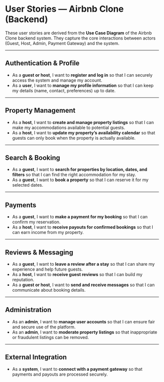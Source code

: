# User Stories — Airbnb Clone (Backend)

These user stories are derived from the **Use Case Diagram** of the Airbnb Clone backend system. They capture the core interactions between actors (Guest, Host, Admin, Payment Gateway) and the system.

---

## Authentication & Profile
- As a **guest or host**, I want to **register and log in** so that I can securely access the system and manage my account.
- As a **user**, I want to **manage my profile information** so that I can keep my details (name, contact, preferences) up to date.

---

## Property Management
- As a **host**, I want to **create and manage property listings** so that I can make my accommodations available to potential guests.
- As a **host**, I want to **update my property’s availability calendar** so that guests can only book when the property is actually available.

---

## Search & Booking
- As a **guest**, I want to **search for properties by location, dates, and filters** so that I can find the right accommodation for my stay.
- As a **guest**, I want to **book a property** so that I can reserve it for my selected dates.

---

## Payments
- As a **guest**, I want to **make a payment for my booking** so that I can confirm my reservation.
- As a **host**, I want to **receive payouts for confirmed bookings** so that I can earn income from my property.

---

## Reviews & Messaging
- As a **guest**, I want to **leave a review after a stay** so that I can share my experience and help future guests.
- As a **host**, I want to **receive guest reviews** so that I can build my reputation.
- As a **guest or host**, I want to **send and receive messages** so that I can communicate about booking details.

---

## Administration
- As an **admin**, I want to **manage user accounts** so that I can ensure fair and secure use of the platform.
- As an **admin**, I want to **moderate property listings** so that inappropriate or fraudulent listings can be removed.

---

## External Integration
- As a **system**, I want to **connect with a payment gateway** so that payments and payouts are processed securely.
